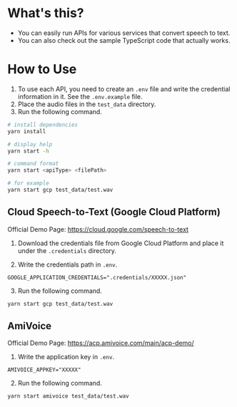 # What's this?

- You can easily run APIs for various services that convert speech to text.
- You can also check out the sample TypeScript code that actually works.

# How to Use

1. To use each API, you need to create an `.env` file and write the credential information in it. See the `.env.example` file.
2. Place the audio files in the `test_data` directory.
3. Run the following command.

```bash
# install dependencies
yarn install

# display help
yarn start -h

# command format
yarn start <apiType> <filePath>

# for example
yarn start gcp test_data/test.wav
```

## Cloud Speech-to-Text (Google Cloud Platform)

Official Demo Page: https://cloud.google.com/speech-to-text

1. Download the credentials file from Google Cloud Platform and place it under the `.credentials` directory.

2. Write the credentials path in `.env`.

```.env
GOOGLE_APPLICATION_CREDENTIALS=".credentials/XXXXX.json"
```

3. Run the following command.

```bash
yarn start gcp test_data/test.wav
```

## AmiVoice

Official Demo Page: https://acp.amivoice.com/main/acp-demo/

1. Write the application key in `.env`.

```.env
AMIVOICE_APPKEY="XXXXX"
```

2. Run the following command.

```bash
yarn start amivoice test_data/test.wav
```
